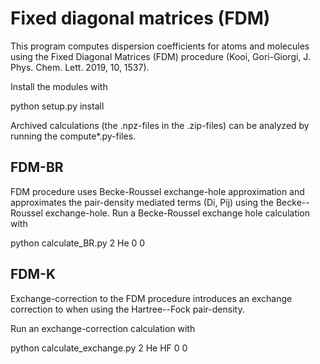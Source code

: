 # Fixed diagonal matrices (FDM)

This program computes dispersion coefficients for atoms and molecules using the Fixed Diagonal Matrices (FDM) procedure (Kooi, Gori-Giorgi, J. Phys. Chem. Lett. 2019, 10, 1537). 

Install the modules with

python setup.py install

Archived calculations (the .npz-files in the .zip-files) can be analyzed by running the compute*.py-files.

## FDM-BR
FDM procedure uses Becke-Roussel exchange-hole approximation and approximates the pair-density mediated terms (Di, Pij) using the Becke--Roussel exchange-hole. 
Run a Becke-Roussel exchange hole calculation with

python calculate_BR.py 2 He 0 0

## FDM-K

Exchange-correction to the FDM procedure introduces an exchange correction to when using the Hartree--Fock pair-density. 

Run an exchange-correction calculation with

python calculate_exchange.py 2 He HF 0 0
